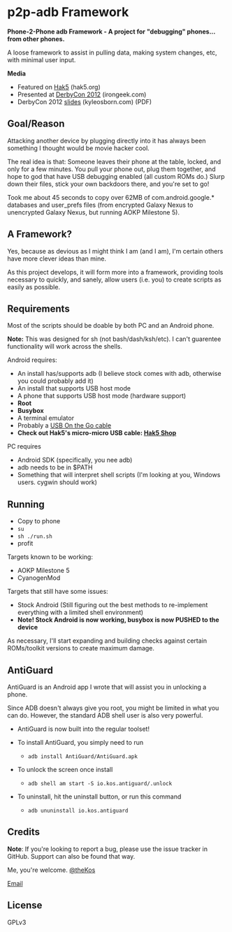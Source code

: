 p2p-adb Framework
=======

**Phone-2-Phone adb Framework - A project for "debugging" phones... from other phones.**

A loose framework to assist in pulling data, making system changes, etc, with minimal user input.

**Media**

* Featured on [Hak5](http://hak5.org/episodes/hak5-1205) (hak5.org)
* Presented at [DerbyCon 2012](http://www.irongeek.com/i.php?page=videos/derbycon2/1-2-9-kyle-kos-osborn-physical-drive-by-downloads) (irongeek.com)
* DerbyCon 2012 [slides](kyleosborn.com/android/AndroidPhySec.pdf) (kyleosborn.com) (PDF)

Goal/Reason
-----------

Attacking another device by plugging directly into it has always been something I thought would be movie hacker cool.

The real idea is that: Someone leaves their phone at the table, locked, and only for a few minutes. You pull your phone out, plug them together, and hope to god that have USB debugging enabled (all custom ROMs do.) Slurp down their files, stick your own backdoors there, and you're set to go!

Took me about 45 seconds to copy over 62MB of com.android.google.\* databases and user\_prefs files (from encrypted Galaxy Nexus to unencrypted Galaxy Nexus, but running AOKP Milestone 5).

A Framework?
------------

Yes, because as devious as I might think I am (and I am), I'm certain others have more clever ideas than mine.

As this project develops, it will form more into a framework, providing tools necessary to quickly, and sanely, allow users (i.e. you) to create scripts as easily as possible.

Requirements
------------

Most of the scripts should be doable by both PC and an Android phone.

__Note:__ This was designed for sh (not bash/dash/ksh/etc). I can't guarentee functionality will work across the shells.

Android requires:
 * An install has/supports adb (I believe stock comes with adb, otherwise you could probably add it)
 * An install that supports USB host mode
 * A phone that supports USB host mode (hardware support)
 * **Root**
 * **Busybox**
 * A terminal emulator
 * Probably a [USB On the Go cable](http://www.amazon.com/s/ref=nb_sb_noss?url=search-alias%3Daps&field-keywords=usb+otg)
 * **Check out Hak5's micro-micro USB cable: [Hak5 Shop](http://hakshop.myshopify.com/products/micro-to-micro-otg)**

PC requires 
 * Android SDK (specifically, you nee adb)
 * adb needs to be in $PATH
 * Something that will interpret shell scripts (I'm looking at you, Windows users. cygwin should work)

Running
------

 * Copy to phone
 * `su`
 * `sh ./run.sh`
 * profit

Targets known to be working:
 * AOKP Milestone 5
 * CyanogenMod

Targets that still have some issues:
 * Stock Android (Still figuring out the best methods to re-implement everything with a limited shell environment)
 * **Note! Stock Android is now working, busybox is now PUSHED to the device**

As necessary, I'll start expanding and building checks against certain ROMs/toolkit versions to create maximum damage.


AntiGuard
---------
AntiGuard is an Android app I wrote that will assist you in unlocking a phone.

Since ADB doesn't always give you root, you might be limited in what you can do. However, the standard ADB shell user is also very powerful.

 * AntiGuard is now built into the regular toolset!

 * To install AntiGuard, you simply need to run
   * `adb install AntiGuard/AntiGuard.apk`

 * To unlock the screen once install
   * `adb shell am start -S io.kos.antiguard/.unlock`

 * To uninstall, hit the uninstall button, or run this command
   * `adb ununinstall io.kos.antiguard`





Credits
-------

**Note**: If you're looking to report a bug, please use the issue tracker in GitHub. Support can also be found that way. 

Me, you're welcome. [@theKos](https://twitter.com/#!/thekos)

[Email](mailto:kyle@kyleosborn.com)

License
-------

GPLv3
